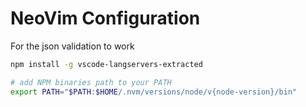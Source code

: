 # NeoVim Configuration

For the json validation to work
```bash
npm install -g vscode-langservers-extracted

# add NPM binaries path to your PATH
export PATH="$PATH:$HOME/.nvm/versions/node/v{node-version}/bin"
```
